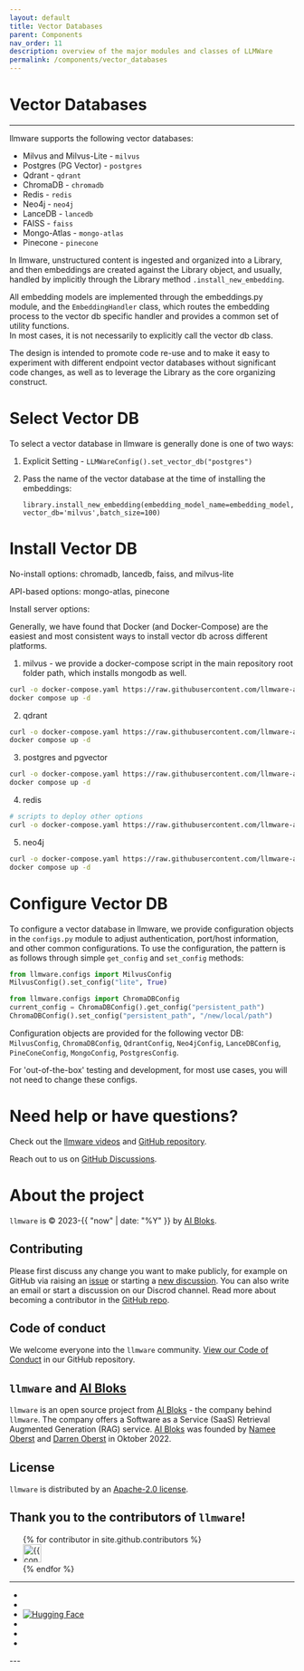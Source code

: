 ```yaml
---
layout: default
title: Vector Databases 
parent: Components
nav_order: 11
description: overview of the major modules and classes of LLMWare  
permalink: /components/vector_databases
---
```

# Vector Databases
---

llmware supports the following vector databases:  

  - Milvus and Milvus-Lite  - `milvus`  
  - Postgres (PG Vector)   - `postgres`  
  - Qdrant - `qdrant`  
  - ChromaDB - `chromadb`  
  - Redis - `redis`  
  - Neo4j - `neo4j`  
  - LanceDB - `lancedb`  
  - FAISS - `faiss`  
  - Mongo-Atlas - `mongo-atlas`  
  - Pinecone  - `pinecone`  

In llmware, unstructured content is ingested and organized into a Library, and then embeddings are created against the
Library object, and usually, handled by implicitly through the Library method `.install_new_embedding`.  

All embedding models are implemented through the embeddings.py module, and the `EmbeddingHandler` class, which routes 
the embedding process to the vector db specific handler and provides a common set of utility functions.   
In most cases, it is not necessarily to explicitly call the vector db class.   

The design is intended to promote code re-use and to make it easy to experiment with different endpoint vector databases 
without significant code changes, as well as to leverage the Library as the core organizing construct.  

#  Select Vector DB
To select a vector database in llmware is generally done is one of two ways:  

1. Explicit Setting - `LLMWareConfig().set_vector_db("postgres")`  

2. Pass the name of the vector database at the time of installing the embeddings:  

    `library.install_new_embedding(embedding_model_name=embedding_model, vector_db='milvus',batch_size=100)`

#  Install Vector DB  

No-install options:  chromadb, lancedb, faiss, and milvus-lite  

API-based options:  mongo-atlas, pinecone

Install server options:  

Generally, we have found that Docker (and Docker-Compose) are the easiest and most consistent ways to install vector 
db across different platforms.   

1.  milvus - we provide a docker-compose script in the main repository root folder path, which installs mongodb as well.

```bash 
curl -o docker-compose.yaml https://raw.githubusercontent.com/llmware-ai/llmware/main/docker-compose_mongo_milvus.yaml
docker compose up -d
```  

2.  qdrant  

```bash
curl -o docker-compose.yaml https://raw.githubusercontent.com/llmware-ai/llmware/main/docker-compose-qdrant.yaml
docker compose up -d  
```  

3. postgres and pgvector  

```bash
curl -o docker-compose.yaml https://raw.githubusercontent.com/llmware-ai/llmware/main/docker-compose-pgvector.yaml
docker compose up -d  
```  

4.  redis
```bash
# scripts to deploy other options
curl -o docker-compose.yaml https://raw.githubusercontent.com/llmware-ai/llmware/main/docker-compose-redis-stack.yaml
```

5.  neo4j

```bash
curl -o docker-compose.yaml https://raw.githubusercontent.com/llmware-ai/llmware/main/docker-compose-neo4j.yaml
docker compose up -d  
```  

# Configure Vector DB  

To configure a vector database in llmware, we provide configuration objects in the `configs.py` module to adjust 
authentication, port/host information, and other common configurations.   To use the configuration, the pattern is 
as follows through simple `get_config` and `set_config` methods:    

```python
from llmware.configs import MilvusConfig
MilvusConfig().set_config("lite", True)

from llmware.configs import ChromaDBConfig
current_config = ChromaDBConfig().get_config("persistent_path")  
ChromaDBConfig().set_config("persistent_path", "/new/local/path")
```

Configuration objects are provided for the following vector DB:  `MilvusConfig`, `ChromaDBConfig`, `QdrantConfig`, 
`Neo4jConfig`, `LanceDBConfig`, `PineConeConfig`, `MongoConfig`, `PostgresConfig`.  

For 'out-of-the-box' testing and development, for most use cases, you will not need to change these configs.  

Need help or have questions?
============================

Check out the [llmware videos](https://www.youtube.com/@llmware) and [GitHub repository](https://github.com/llmware-ai/llmware).

Reach out to us on [GitHub Discussions](https://github.com/llmware-ai/llmware/discussions).


# About the project

`llmware` is &copy; 2023-{{ "now" | date: "%Y" }} by [AI Bloks](https://www.aibloks.com/home).

## Contributing
Please first discuss any change you want to make publicly, for example on GitHub via raising an [issue](https://github.com/llmware-ai/llmware/issues) or starting a [new discussion](https://github.com/llmware-ai/llmware/discussions).
You can also write an email or start a discussion on our Discrod channel.
Read more about becoming a contributor in the [GitHub repo](https://github.com/llmware-ai/llmware/blob/main/CONTRIBUTING.md).

## Code of conduct
We welcome everyone into the ``llmware`` community.
[View our Code of Conduct](https://github.com/llmware-ai/llmware/blob/main/CODE_OF_CONDUCT.md) in our GitHub repository.

## ``llmware`` and [AI Bloks](https://www.aibloks.com/home)
``llmware`` is an open source project from [AI Bloks](https://www.aibloks.com/home) - the company behind ``llmware``.
The company offers a Software as a Service (SaaS) Retrieval Augmented Generation (RAG) service.
[AI Bloks](https://www.aibloks.com/home) was founded by [Namee Oberst](https://www.linkedin.com/in/nameeoberst/) and [Darren Oberst](https://www.linkedin.com/in/darren-oberst-34a4b54/) in Oktober 2022.

## License

`llmware` is distributed by an [Apache-2.0 license](https://github.com/llmware-ai/llmware/blob/main/LICENSE).

## Thank you to the contributors of ``llmware``!
<ul class="list-style-none">
{% for contributor in site.github.contributors %}
  <li class="d-inline-block mr-1">
     <a href="{{ contributor.html_url }}">
        <img src="{{ contributor.avatar_url }}" width="32" height="32" alt="{{ contributor.login }}">
    </a>
  </li>
{% endfor %}
</ul>


---
<ul class="list-style-none">
    <li class="d-inline-block mr-1">
        <a href="https://discord.gg/MhZn5Nc39h"><span><i class="fa-brands fa-discord"></i></span></a>
    </li>
    <li class="d-inline-block mr-1">
        <a href="https://www.youtube.com/@llmware"><span><i class="fa-brands fa-youtube"></i></span></a>
    </li>
    <li class="d-inline-block mr-1">
        <a href="https://huggingface.co/llmware"><span><img src="assets/images/hf-logo.svg" alt="Hugging Face" class="hugging-face-logo"/></span></a>
    </li>
    <li class="d-inline-block mr-1">
        <a href="https://www.linkedin.com/company/aibloks/"><span><i class="fa-brands fa-linkedin"></i></span></a>
    </li>
    <li class="d-inline-block mr-1">
        <a href="https://twitter.com/AiBloks"><span><i class="fa-brands fa-square-x-twitter"></i></span></a>
    </li>
    <li class="d-inline-block mr-1">
        <a href="https://www.instagram.com/aibloks/"><span><i class="fa-brands fa-instagram"></i></span></a>
    </li>
</ul>
---

